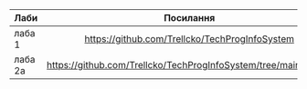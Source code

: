 | Лаби          | Посилання                                      |
| ------------- |:-------------:                                 |
| лаба 1        | https://github.com/Trellcko/TechProgInfoSystem |
| лаба 2а       | https://github.com/Trellcko/TechProgInfoSystem/tree/main/lab_2a |